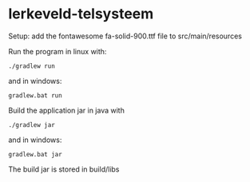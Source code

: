 # lerkeveld-telsysteem

Setup:
add the fontawesome fa-solid-900.ttf file to src/main/resources

Run the program in linux with:
```
./gradlew run
```
and in windows:
```
gradlew.bat run
```

Build the application jar in java with
```
./gradlew jar
```
and in windows:
```
gradlew.bat jar
```

The build jar is stored in build/libs
